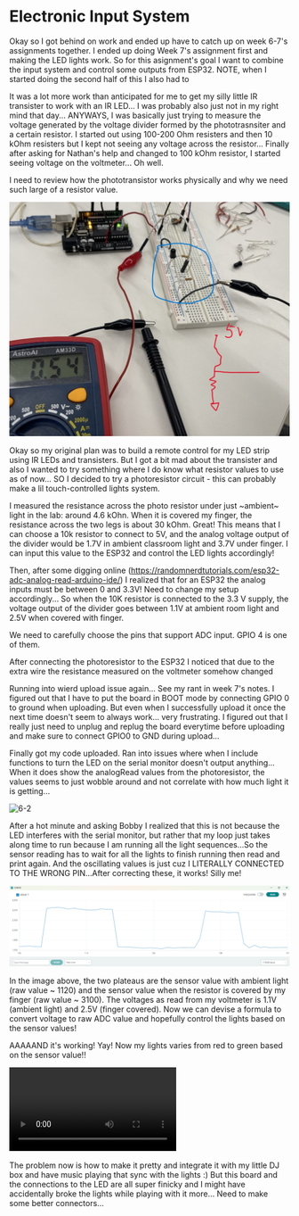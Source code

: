 # Electronic Input System

Okay so I got behind on work and ended up have to catch up on week 6-7's assignments together. I ended up doing Week 7's assignment first and making the LED lights work. So for this asignment's goal I want to combine the input system and control some outputs from ESP32. NOTE, when I started doing the second half of this I also had to 

It was a lot more work than anticipated for me to get my silly little IR transister to work with an IR LED... I was probably also just not in my right mind that day... ANYWAYS, I was basically just trying to measure the voltage generated by the voltage divider formed by the phototrasnsiter and a certain resistor. I started out using 100-200 Ohm resisters and then 10 kOhm resisters but I kept not seeing any voltage across the resistor... Finally after asking for Nathan's help and changed to 100 kOhm resistor, I started seeing voltage on the voltmeter... Oh well.

I need to review how the phototransistor works physically and why we need such large of a resistor value.

<img src="../img/week6/6-1.jpg" alt=""> 

Okay so my original plan was to build a remote control for my LED strip using IR LEDs and transisters. But I got a bit mad about the transister and also I wanted to try something where I do know what resistor values to use as of now... SO I decided to try a photoresistor circuit - this can probably make a lil touch-controlled lights system.

I measured the resistance across the photo resistor under just ~ambient~ light in the lab: around 4.6 kOhn. When it is covered my finger, the resistance across the two legs is about 30 kOhm. Great! This means that I can choose a 10k resistor to connect to 5V, and the analog voltage output of the divider would be 1.7V in ambient classroom light and 3.7V under finger. I can input this value to the ESP32 and control the LED lights accordingly!

Then, after some digging online (https://randomnerdtutorials.com/esp32-adc-analog-read-arduino-ide/) I realized that for an ESP32 the analog inputs must be between 0 and 3.3V! Need to change my setup accordingly... So when the 10K resistor is connected to the 3.3 V supply, the voltage output of the divider goes between 1.1V at ambient room light and 2.5V when covered with finger.

We need to carefully choose the pins that support ADC input. GPIO 4 is one of them.

After connecting the photoresistor to the ESP32 I noticed that due to the extra wire the resistance measured on the voltmeter somehow changed

Running into wierd upload issue again... See my rant in week 7's notes. I figured out that I have to put the board in BOOT mode by connecting GPIO 0 to ground when uploading. But even when I successfully upload it once the next time doesn't seem to always work... very frustrating. I figured out that I really just need to unplug and replug the board everytime before uploading and make sure to connect GPIO0 to GND during upload...

Finally got my code uploaded. Ran into issues where when I include functions to turn the LED on the serial monitor doesn't output anything... When it does show the analogRead values from the photoresistor, the values seems to just wobble around and not correlate with how much light it is getting... 

<img src="../img/week6/6-1.png" alt="6-2"> 

After a hot minute and asking Bobby I realized that this is not because the LED interferes with the serial monitor, but rather that my loop just takes along time to run because I am running all the light sequences...So the sensor reading has to wait for all the lights to finish running then read and print again. And the oscillating values is just cuz I LITERALLY CONNECTED TO THE WRONG PIN...After correcting these, it works! Silly me!
 
<img src="../img/week6/6-3.png" alt="6-2"> 

In the image above, the two plateaus are the sensor value with ambient light (raw value ~ 1120) and the sensor value when the resistor is covered by my finger (raw value ~ 3100). The voltages as read from my voltmeter is 1.1V (ambient light) and 2.5V (finger covered). Now we can devise a formula to convert voltage to raw ADC value and hopefully control the lights based on the sensor values!

AAAAAND it's working! Yay! Now my lights varies from red to green based on the sensor value!!

<video controls>
  <source src="../img/week6/6-1-MOV.mp4" type="video/mp4">
</video>

The problem now is how to make it pretty and integrate it with my little DJ box and have music playing that sync with the lights :) But this board and the connections to the LED are all super finicky and I might have accidentally broke the lights while playing with it more... Need to make some better connectors...

